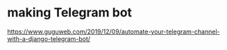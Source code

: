 # making Telegram bot

https://www.guguweb.com/2019/12/09/automate-your-telegram-channel-with-a-django-telegram-bot/

